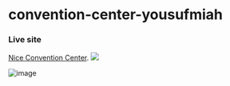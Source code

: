 # convention-center-yousufmiah

### Live site
[Nice Convention Center](https://convention-center-yousuf.netlify.app).
<a href='https://convention-center-yousuf.netlify.app' target='_blank'><img src='https://user-images.githubusercontent.com/71017764/172514747-f19b4177-c016-4c8b-823a-63e3cbd1a1a3.png'> </a>

![image](https://user-images.githubusercontent.com/71017764/172514747-f19b4177-c016-4c8b-823a-63e3cbd1a1a3.png)

